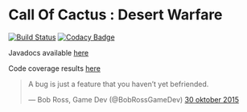 # Call Of Cactus : Desert Warfare 

[![Build Status](https://travis-ci.org/GuusHamm/Call-of-Cactus.svg?branch=master)](https://travis-ci.org/GuusHamm/Call-of-Cactus) 
[![Codacy Badge](https://api.codacy.com/project/badge/grade/582f07d730fb4f70a0ec0d77a0c209fc)](https://www.codacy.com/app/guushamm/Call-of-Cactus)

Javadocs available [here](https://teunwillems.nl/files/call-of-cactus/javadocs/)

Code coverage results [here](https://teunwillems.nl/files/call-of-cactus/coverage/)


<blockquote class="twitter-tweet" lang="nl"><p lang="en" dir="ltr">A bug is just a feature that you haven’t yet befriended.</p>&mdash; Bob Ross, Game Dev (@BobRossGameDev) <a href="https://twitter.com/BobRossGameDev/status/660173268658311168">30 oktober 2015</a></blockquote>
<script async src="//platform.twitter.com/widgets.js" charset="utf-8"></script>

